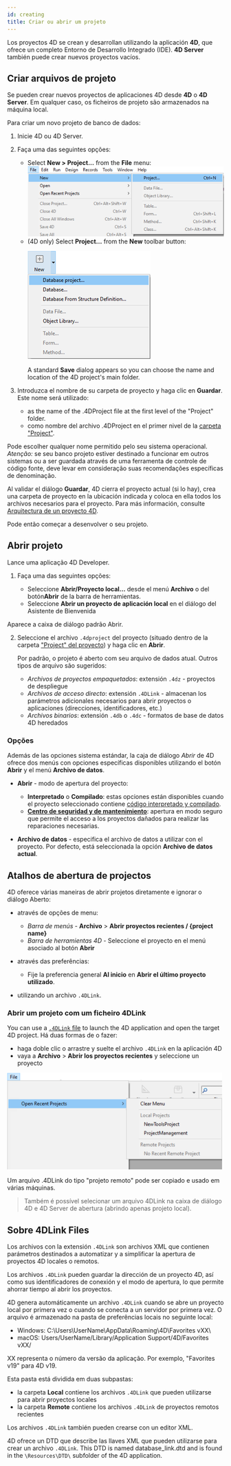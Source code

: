 ```yaml
---
id: creating
title: Criar ou abrir um projeto
---
```


Los proyectos 4D se crean y desarrollan utilizando la aplicación **4D**, que ofrece un completo Entorno de Desarrollo Integrado (IDE). **4D Server** también puede crear nuevos proyectos vacíos.

## Criar arquivos de projeto

Se pueden crear nuevos proyectos de aplicaciones 4D desde **4D** o **4D Server**. Em qualquer caso, os ficheiros de projeto são armazenados na máquina local.

Para criar um novo projeto de banco de dados:

1. Inicie 4D ou 4D Server.

2. Faça uma das seguintes opções:
   - Select **New > Project...** from the **File** menu: ![](../assets/en/getStart/projectCreate1.png)
   - (4D only) Select **Project...** from the **New** toolbar button:<p>![](../assets/en/getStart/projectCreate2.png)</p>A standard **Save** dialog appears so you can choose the name and location of the 4D project's main folder.

3. Introduzca el nombre de su carpeta de proyecto y haga clic en **Guardar**. Este nome será utilizado:

   - as the name of the .4DProject file at the first level of the "Project" folder.
   - como nombre del archivo .4DProject en el primer nivel de la [carpeta "Project"](../Project/architecture.md#project-folder).

Pode escolher qualquer nome permitido pelo seu sistema operacional. <em x-id="3">Atenção:</em> se seu banco projeto estiver destinado a funcionar em outros sistemas ou a ser guardada através de uma ferramenta de controle de código fonte, deve levar em consideração suas recomendações específicas de denominação.

Al validar el diálogo **Guardar**, 4D cierra el proyecto actual (si lo hay), crea una carpeta de proyecto en la ubicación indicada y coloca en ella todos los archivos necesarios para el proyecto. Para más información, consulte [Arquitectura de un proyecto 4D](Project/architecture.md).

Pode então começar a desenvolver o seu projeto.

## Abrir projeto

Lance uma aplicação 4D Developer.

1. Faça uma das seguintes opções:

   - Seleccione **Abrir/Proyecto local...** desde el menú **Archivo** o del botón**Abrir** de la barra de herramientas.
   - Seleccione **Abrir un proyecto de aplicación local** en el diálogo del Asistente de Bienvenida

Aparece a caixa de diálogo padrão Abrir.

2. Seleccione el archivo `.4dproject` del proyecto (situado dentro de la carpeta ["Project" del proyecto](../Project/architecture.md#project-folder)) y haga clic en **Abrir**.

   Por padrão, o projeto é aberto com seu arquivo de dados atual. Outros tipos de arquivo são sugeridos:

   - _Archivos de proyectos empaquetados_: extensión `.4dz` - proyectos de despliegue
   - _Archivos de acceso directo_: extensión `.4DLink` - almacenan los parámetros adicionales necesarios para abrir proyectos o aplicaciones (direcciones, identificadores, etc.)
   - _Archivos binarios_: extensión `.4db` o `.4dc` - formatos de base de datos 4D heredados

### Opções

Además de las opciones sistema estándar, la caja de diálogo _Abrir_ de 4D ofrece dos menús con opciones específicas disponibles utilizando el botón **Abrir** y el menú **Archivo de datos**.

- **Abrir** - modo de apertura del proyecto:
  - **Interpretado** o **Compilado**: estas opciones están disponibles cuando el proyecto seleccionado contiene [código interpretado y compilado](Concepts/interpreted.md).
  - **[Centro de seguridad y de mantenimiento](MSC/overview.md)**: apertura en modo seguro que permite el acceso a los proyectos dañados para realizar las reparaciones necesarias.

- **Archivo de datos** - especifica el archivo de datos a utilizar con el proyecto. Por defecto, está seleccionada la opción **Archivo de datos actual**.

## Atalhos de abertura de projectos

4D oferece várias maneiras de abrir projetos diretamente e ignorar o diálogo Aberto:

- através de opções de menu:
  - _Barra de menús_ - **Archivo** > **Abrir proyectos recientes / {project name}**
  - _Barra de herramientas 4D_ - Seleccione el proyecto en el menú asociado al botón **Abrir**

- através das preferências:
  - Fije la preferencia general **Al inicio** en **Abrir el último proyecto utilizado**.

- utilizando un archivo `.4DLink`.

### Abrir um projeto com um ficheiro 4DLink

You can use a [`.4DLink` file](#about-4DLink-files) to launch the 4D application and open the target 4D project. Há duas formas de o fazer:

- haga doble clic o arrastre y suelte el archivo `.4DLink` en la aplicación 4D
- vaya a **Archivo** > **Abrir los proyectos recientes** y seleccione un proyecto

![open-recent-projects](../assets/en/Project/4Dlinkfiles.png)

Um arquivo .4DLink do tipo "projeto remoto" pode ser copiado e usado em várias máquinas.

> Também é possível selecionar um arquivo 4DLink na caixa de diálogo 4D e 4D Server de abertura (abrindo apenas projeto local).

## Sobre 4DLink Files

Los archivos con la extensión `.4DLink` son archivos XML que contienen parámetros destinados a automatizar y a simplificar la apertura de proyectos 4D locales o remotos.

Los archivos `.4DLink` pueden guardar la dirección de un proyecto 4D, así como sus identificadores de conexión y el modo de apertura, lo que permite ahorrar tiempo al abrir los proyectos.

4D genera automáticamente un archivo `.4DLink` cuando se abre un proyecto local por primera vez o cuando se conecta a un servidor por primera vez. O arquivo é armazenado na pasta de preferências locais no seguinte local:

- Windows: C:\Users\UserName\AppData\Roaming\4D\Favorites vXX\
- macOS: Users/UserName/Library/Application Support/4D/Favorites vXX/

XX representa o número da versão da aplicação. Por exemplo, "Favorites v19" para 4D v19.

Esta pasta está dividida em duas subpastas:

- la carpeta **Local** contiene los archivos `.4DLink` que pueden utilizarse para abrir proyectos locales
- la carpeta **Remote** contiene los archivos `.4DLink` de proyectos remotos recientes

Los archivos `.4DLink` también pueden crearse con un editor XML.

4D ofrece un DTD que describe las llaves XML que pueden utilizarse para crear un archivo `.4DLink`. This DTD is named database_link.dtd and is found in the `\Resources\DTD\` subfolder of the 4D application.
